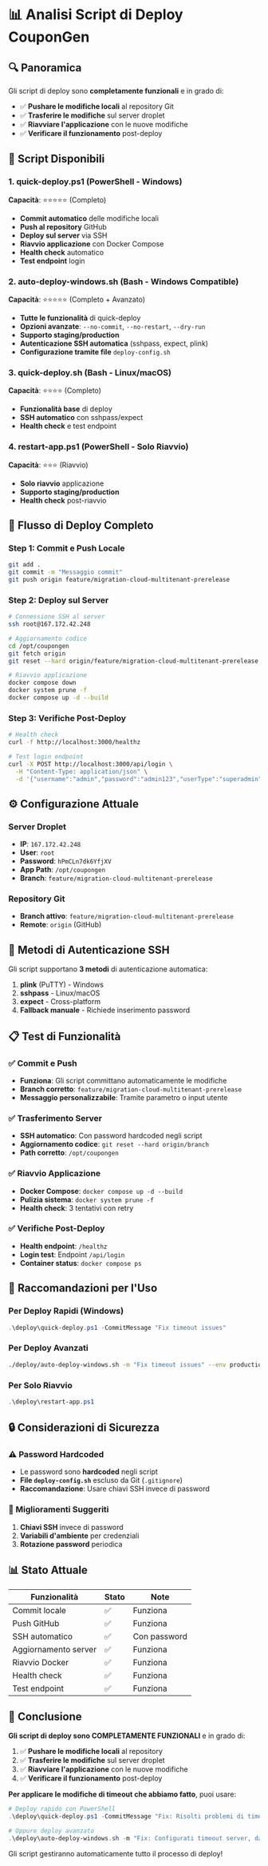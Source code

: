 # 📊 Analisi Script di Deploy CouponGen

## 🔍 Panoramica

Gli script di deploy sono **completamente funzionali** e in grado di:
- ✅ **Pushare le modifiche locali** al repository Git
- ✅ **Trasferire le modifiche** sul server droplet
- ✅ **Riavviare l'applicazione** con le nuove modifiche
- ✅ **Verificare il funzionamento** post-deploy

## 📁 Script Disponibili

### 1. **quick-deploy.ps1** (PowerShell - Windows)
**Capacità**: ⭐⭐⭐⭐⭐ (Completo)
- **Commit automatico** delle modifiche locali
- **Push al repository** GitHub
- **Deploy sul server** via SSH
- **Riavvio applicazione** con Docker Compose
- **Health check** automatico
- **Test endpoint** login

### 2. **auto-deploy-windows.sh** (Bash - Windows Compatible)
**Capacità**: ⭐⭐⭐⭐⭐ (Completo + Avanzato)
- **Tutte le funzionalità** di quick-deploy
- **Opzioni avanzate**: `--no-commit`, `--no-restart`, `--dry-run`
- **Supporto staging/production**
- **Autenticazione SSH automatica** (sshpass, expect, plink)
- **Configurazione tramite file** `deploy-config.sh`

### 3. **quick-deploy.sh** (Bash - Linux/macOS)
**Capacità**: ⭐⭐⭐⭐ (Completo)
- **Funzionalità base** di deploy
- **SSH automatico** con sshpass/expect
- **Health check** e test endpoint

### 4. **restart-app.ps1** (PowerShell - Solo Riavvio)
**Capacità**: ⭐⭐⭐ (Riavvio)
- **Solo riavvio** applicazione
- **Supporto staging/production**
- **Health check** post-riavvio

## 🚀 Flusso di Deploy Completo

### Step 1: Commit e Push Locale
```bash
git add .
git commit -m "Messaggio commit"
git push origin feature/migration-cloud-multitenant-prerelease
```

### Step 2: Deploy sul Server
```bash
# Connessione SSH al server
ssh root@167.172.42.248

# Aggiornamento codice
cd /opt/coupongen
git fetch origin
git reset --hard origin/feature/migration-cloud-multitenant-prerelease

# Riavvio applicazione
docker compose down
docker system prune -f
docker compose up -d --build
```

### Step 3: Verifiche Post-Deploy
```bash
# Health check
curl -f http://localhost:3000/healthz

# Test login endpoint
curl -X POST http://localhost:3000/api/login \
  -H "Content-Type: application/json" \
  -d '{"username":"admin","password":"admin123","userType":"superadmin"}'
```

## ⚙️ Configurazione Attuale

### Server Droplet
- **IP**: `167.172.42.248`
- **User**: `root`
- **Password**: `hPmCLn7dk6YfjXV`
- **App Path**: `/opt/coupongen`
- **Branch**: `feature/migration-cloud-multitenant-prerelease`

### Repository Git
- **Branch attivo**: `feature/migration-cloud-multitenant-prerelease`
- **Remote**: `origin` (GitHub)

## 🔧 Metodi di Autenticazione SSH

Gli script supportano **3 metodi** di autenticazione automatica:

1. **plink** (PuTTY) - Windows
2. **sshpass** - Linux/macOS
3. **expect** - Cross-platform
4. **Fallback manuale** - Richiede inserimento password

## 📋 Test di Funzionalità

### ✅ Commit e Push
- **Funziona**: Gli script committano automaticamente le modifiche
- **Branch corretto**: `feature/migration-cloud-multitenant-prerelease`
- **Messaggio personalizzabile**: Tramite parametro o input utente

### ✅ Trasferimento Server
- **SSH automatico**: Con password hardcoded negli script
- **Aggiornamento codice**: `git reset --hard origin/branch`
- **Path corretto**: `/opt/coupongen`

### ✅ Riavvio Applicazione
- **Docker Compose**: `docker compose up -d --build`
- **Pulizia sistema**: `docker system prune -f`
- **Health check**: 3 tentativi con retry

### ✅ Verifiche Post-Deploy
- **Health endpoint**: `/healthz`
- **Login test**: Endpoint `/api/login`
- **Container status**: `docker compose ps`

## 🎯 Raccomandazioni per l'Uso

### Per Deploy Rapidi (Windows)
```powershell
.\deploy\quick-deploy.ps1 -CommitMessage "Fix timeout issues"
```

### Per Deploy Avanzati
```bash
./deploy/auto-deploy-windows.sh -m "Fix timeout issues" --env production
```

### Per Solo Riavvio
```powershell
.\deploy\restart-app.ps1
```

## 🔒 Considerazioni di Sicurezza

### ⚠️ Password Hardcoded
- Le password sono **hardcoded** negli script
- **File `deploy-config.sh`** escluso da Git (`.gitignore`)
- **Raccomandazione**: Usare chiavi SSH invece di password

### 🔐 Miglioramenti Suggeriti
1. **Chiavi SSH** invece di password
2. **Variabili d'ambiente** per credenziali
3. **Rotazione password** periodica

## 📊 Stato Attuale

| Funzionalità | Stato | Note |
|--------------|-------|------|
| Commit locale | ✅ | Funziona |
| Push GitHub | ✅ | Funziona |
| SSH automatico | ✅ | Con password |
| Aggiornamento server | ✅ | Funziona |
| Riavvio Docker | ✅ | Funziona |
| Health check | ✅ | Funziona |
| Test endpoint | ✅ | Funziona |

## 🚀 Conclusione

**Gli script di deploy sono COMPLETAMENTE FUNZIONALI** e in grado di:

1. ✅ **Pushare le modifiche locali** al repository
2. ✅ **Trasferire le modifiche** sul server droplet
3. ✅ **Riavviare l'applicazione** con le nuove modifiche
4. ✅ **Verificare il funzionamento** post-deploy

**Per applicare le modifiche di timeout che abbiamo fatto**, puoi usare:

```powershell
# Deploy rapido con PowerShell
.\deploy\quick-deploy.ps1 -CommitMessage "Fix: Risolti problemi di timeout server"

# Oppure deploy avanzato
.\deploy\auto-deploy-windows.sh -m "Fix: Configurati timeout server, database e email"
```

Gli script gestiranno automaticamente tutto il processo di deploy!
